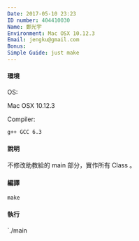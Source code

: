 ```yaml
---
Date: 2017-05-10 23:23
ID number: 404410030
Name: 鄭光宇
Environment: Mac OSX 10.12.3
Email: jengku@gmail.com
Bonus: 
Simple Guide: just make
---
```

#### 環境
OS:

Mac OSX 10.12.3

Compiler:
```
g++ GCC 6.3
```

#### 說明

不修改助教給的 main 部分，實作所有 Class 。

#### 編譯

`make`

#### 執行

`./main
